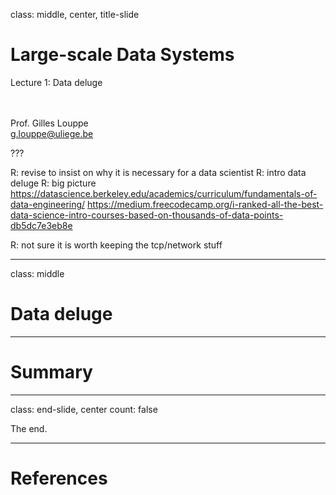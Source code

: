 class: middle, center, title-slide

# Large-scale Data Systems

Lecture 1: Data deluge

<br><br>
Prof. Gilles Louppe<br>
[g.louppe@uliege.be](g.louppe@uliege.be)

???

R: revise to insist on why it is necessary for a data scientist
R: intro data deluge
R: big picture
https://datascience.berkeley.edu/academics/curriculum/fundamentals-of-data-engineering/
https://medium.freecodecamp.org/i-ranked-all-the-best-data-science-intro-courses-based-on-thousands-of-data-points-db5dc7e3eb8e

R: not sure it is worth keeping the tcp/network stuff

---

class: middle

# Data deluge

---

# Summary

---

class: end-slide, center
count: false

The end.

---

# References
